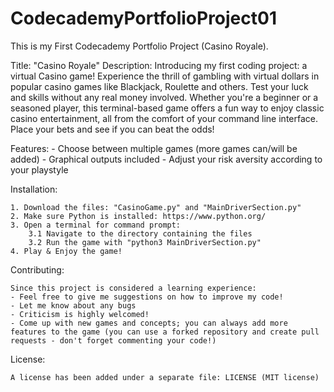 # CodecademyPortfolioProject01
This is my First Codecademy Portfolio Project (Casino Royale).

Title: "Casino Royale"
Description: Introducing my first coding project: a virtual Casino game! Experience the thrill of gambling with virtual dollars in popular casino games like Blackjack, Roulette and others. Test your luck and skills without any real money involved. Whether you're a beginner or a seasoned player, this terminal-based game offers a fun way to enjoy classic casino entertainment, all from the comfort of your command line interface. Place your bets and see if you can beat the odds!

Features:
    - Choose between multiple games (more games can/will be added)
    - Graphical outputs included
    - Adjust your risk aversity according to your playstyle

Installation:

    1. Download the files: "CasinoGame.py" and "MainDriverSection.py"
    2. Make sure Python is installed: https://www.python.org/
    3. Open a terminal for command prompt:
        3.1 Navigate to the directory containing the files
        3.2 Run the game with "python3 MainDriverSection.py"
    4. Play & Enjoy the game!

Contributing:

    Since this project is considered a learning experience:
    - Feel free to give me suggestions on how to improve my code!
    - Let me know about any bugs
    - Criticism is highly welcomed!
    - Come up with new games and concepts; you can always add more features to the game (you can use a forked repository and create pull requests - don't forget commenting your code!)

License:

    A license has been added under a separate file: LICENSE (MIT license)